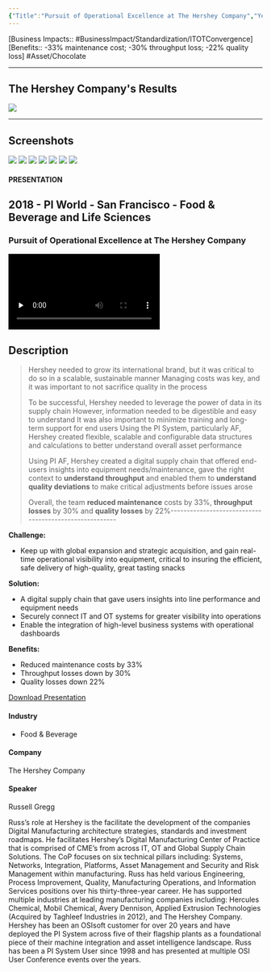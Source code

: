 ```yaml
---
{"Title":"Pursuit of Operational Excellence at The Hershey Company","Year":"2018","Industry":"Food & Beverage","URL":"https://resources.osisoft.com/presentations/pursuit-of-operational-excellence-at-the-hershey-company/","PDF":"https://cdn.osisoft.com/osi/presentations/2018-uc-san-francisco/UC18NA-D2LS04-Hershey-RGregg-Pursuit-of-Operational-Excellence-at-The-Hershey-Company.pdf","Company":"The Hershey Company","Keywords":["ISA95","Maintenance","Product Quality","Throughput Performance"],"dg-publish":true,"permalink":"/aveva/customer-stories/2018/2018-the-hershey-company-pursuit-of-operational-excellence-at-the-hershey-company/","dgPassFrontmatter":true}
---
```


[Business Impacts:: #BusinessImpact/Standardization/ITOTConvergence]
[Benefits:: -33% maintenance cost; -30% throughput loss; -22% quality loss]
 #Asset/Chocolate

---
## The Hershey Company's Results
![](https://i.imgur.com/Z4e2hXQ.png)

---
## Screenshots
![](https://i.imgur.com/Jf8gl62.png)
![](https://i.imgur.com/TUBUXJ5.png)
![](https://i.imgur.com/uhjFXOF.png)
![](https://i.imgur.com/CAk86QA.png)
![](https://i.imgur.com/kSsSQFy.png)
![](https://i.imgur.com/PJTbQ7a.png)
![](https://i.imgur.com/G3nSWRN.png)

#### PRESENTATION

## 2018 - PI World - San Francisco - Food & Beverage and Life Sciences

### Pursuit of Operational Excellence at The Hershey Company

<video src="https://cdn.osisoft.com/osi/presentations/2018-uc-san-francisco/UC18NA-D2LS04-Hershey-RGregg-Pursuit-of-Operational-Excellence-at-The-Hershey-Company.mp4" poster="https://cdn.osisoft.com/osi/presentations/2018-uc-san-francisco/UC18NA-D2LS04-Hershey-RGregg-Pursuit-of-Operational-Excellence-at-The-Hershey-Company.jpg" id="ctl00_MainContent_ctl00_presVideo" class="embed-responsive-item" style="background-color: black; max-width: 640px; max-height: 360px" preload="none" controls="controls"></video>

## Description
> Hershey needed to grow its international brand, but it was critical to do so in a scalable, sustainable manner
> Managing costs was key, and it was important to not sacrifice quality in the process
> 
> To be successful, Hershey needed to leverage the power of data in its supply chain 
> However, information needed to be digestible and easy to understand 
> It was also important to minimize training and long-term support for end users
> Using the PI System, particularly AF, Hershey created flexible, scalable and configurable data structures and calculations to better understand overall  asset performance 
> 
> Using PI AF, Hershey created a digital supply chain that offered end-users insights into equipment needs/maintenance, gave the right context to **understand throughput** and enabled them to **understand quality deviations** to make critical adjustments before issues arose
> 
> Overall, the team **reduced maintenance** costs by 33%, **throughput losses** by 30% and **quality losses** by 22%-------------------------------------------------------

**Challenge:**
- Keep up with global expansion and strategic acquisition, and gain real-time operational visibility into equipment, critical to insuring the efficient, safe delivery of high-quality, great tasting snacks

**Solution:**
- A digital supply chain that gave users insights into line performance and equipment needs
- Securely connect IT and OT systems for greater visibility into operations 
- Enable the integration of high-level business systems with operational dashboards

**Benefits:**
- Reduced maintenance costs by 33%
- Throughput losses down by 30%
- Quality losses down 22%


[Download Presentation](https://cdn.osisoft.com/osi/presentations/2018-uc-san-francisco/UC18NA-D2LS04-Hershey-RGregg-Pursuit-of-Operational-Excellence-at-The-Hershey-Company.pdf)

#### Industry

- Food & Beverage

#### Company

The Hershey Company

#### Speaker

Russell Gregg

Russ’s role at Hershey is the facilitate the development of the companies Digital Manufacturing architecture strategies, standards and investment roadmaps. He facilitates Hershey’s Digital Manufacturing Center of Practice that is comprised of CME’s from across IT, OT and Global Supply Chain Solutions. The CoP focuses on six technical pillars including: Systems, Networks, Integration, Platforms, Asset Management and Security and Risk Management within manufacturing. Russ has held various Engineering, Process Improvement, Quality, Manufacturing Operations, and Information Services positions over his thirty-three-year career. He has supported multiple industries at leading manufacturing companies including: Hercules Chemical, Mobil Chemical, Avery Dennison, Applied Extrusion Technologies (Acquired by Taghleef Industries in 2012), and The Hershey Company. Hershey has been an OSIsoft customer for over 20 years and have deployed the PI System across five of their flagship plants as a foundational piece of their machine integration and asset intelligence landscape. Russ has been a PI System User since 1998 and has presented at multiple OSI User Conference events over the years.